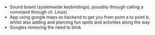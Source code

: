 - Sound board (systemwide keybindings), possibly through calling a command through cli. Linux)
- App using google maps as backend to get you from point a to point b, whilst also adding and planning fun spots and activities along the way
- Googles removing the need to blink